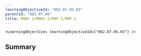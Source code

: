 ```yaml
---
learningObjectiveId: "062.07.05.03"
parentId: "062.07.05"
title: RNAV 1/RNAV 2/RNP 1/RNP 2
---
```


```tsx eval
<LearningObjectives learningObjectiveId={"062.07.05.03"} />
```

## Summary

